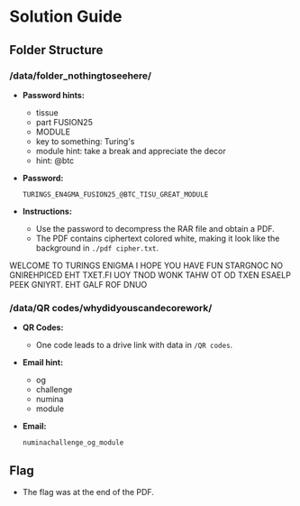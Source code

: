 # Solution Guide

## Folder Structure

### /data/folder_nothingtoseehere/

- **Password hints:**

  - tissue
  - part FUSION25
  - MODULE
  - key to something: Turing's
  - module hint: take a break and appreciate the decor
  - hint: @btc

- **Password:**

  ```plaintext
  TURINGS_EN4GMA_FUSION25_@BTC_TISU_GREAT_MODULE
  ```

- **Instructions:**

  - Use the password to decompress the RAR file and obtain a PDF.
  - The PDF contains ciphertext colored white, making it look like the background in `./pdf cipher.txt`.

WELCOME TO TURINGS ENIGMA I HOPE YOU HAVE FUN
STARGNOC NO GNIREHPICED EHT TXET.FI UOY TNOD WONK TAHW OT OD TXEN
ESAELP PEEK GNIYRT. EHT GALF ROF DNUO

### /data/QR codes/whydidyouscandecorework/

- **QR Codes:**

  - One code leads to a drive link with data in `/QR codes`.

- **Email hint:**

  - og
  - challenge
  - numina
  - module

- **Email:**

  ```plaintext
  numinachallenge_og_module
  ```

## Flag

- The
 flag was at the end of the PDF.
